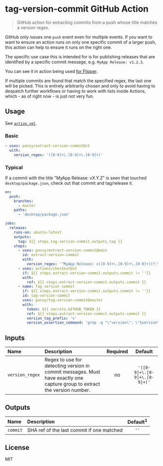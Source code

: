 # tag-version-commit GitHub Action

> GitHub action for extracting commits from a push whose title matches a version regex.

GitHub only issues one `push` event even for multiple events. If you want
to want to ensure an action runs on only one specific commit of a larger
push, this action can help to ensure it runs on the right one.

The specific use case this is intended for is for publishing releases
that are identified by a specific commit message, e.g. `MyApp Release: v1.2.3`.

You can see it in action being used [for Flipper](https://github.com/facebook/flipper/blob/master/.github/workflows/release.yml).

If multiple commits are found that match the specified regex, the last one
will be picked. This is entirely arbitrarily chosen and only to avoid
having to despatch further workflows or having to work with lists inside
Actions, which - as of right now - is just not very fun.

## Usage

See [`action.yml`](./action.yml).

### Basic

```yaml
- uses: passy/extract-version-commit@v1
  with:
    version_regex: '([0-9]+\.[0-9]+\.[0-9]+)'
```

### Typical

If a commit with the title "MyApp Release: vX.Y.Z" is seen that
touched `desktop/package.json`, check out that commit and tag/release it.

```yaml
on:
  push:
    branches:
      - master
    paths:
      - 'desktop/package.json'

jobs:
  release:
    runs-on: ubuntu-latest
    outputs:
      tag: ${{ steps.tag-version-commit.outputs.tag }}
    steps:
      - uses: passy/extract-version-commit@main
        id: extract-version-commit
        with:
          version_regex: '^MyApp Release: v([0-9]+\.[0-9]+\.[0-9]+)(?:\n|$)'
      - uses: actions/checkout@v2
        if: ${{ steps.extract-version-commit.outputs.commit != ''}}
        with:
          ref: ${{ steps.extract-version-commit.outputs.commit }}
      - name: Tag version commit
        if: ${{ steps.extract-version-commit.outputs.commit != ''}}
        id: tag-version-commit
        uses: passy/tag-version-commit@master
        with:
          token: ${{ secrets.GITHUB_TOKEN }}
          ref: ${{ steps.extract-version-commit.outputs.commit }}
          version_tag_prefix: 'v'
          version_assertion_command: 'grep -q "\"version\": \"$version\"" desktop/package.json'
```

## Inputs

|Name|Description|Required|Default|
|:---|:----------|:------:|:-----:|
|`version_regex`|Regex to use for detecting version in commit messages. Must have exactly one capture group to extract the version number.|no|`'([0-9]+\.[0-9]+\.[0-9]+)'`|

## Outputs

|Name|Description|Default<sup>1</sup>|
|:---|:----------|:-----:|
|`commit`|SHA ref of the last commit if one matched|`''`|

## License

MIT
